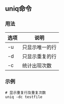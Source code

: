 ## uniq命令

### 用法
| 选项 | 说明 |
| ----- | ----- |
| -u  | 只显示唯一的行 |
| -d  | 只显示重复的行 |
| -c  | 统计出现次数 |

### 示例
```shell
# 显示重复行及重复次数
uniq -dc testfile
```
